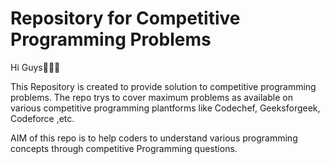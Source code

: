 <h1>Repository for Competitive Programming Problems</h1>
<p>Hi Guys🙏🙏🙏</p>
<p>This Repository is created to provide solution to competitive programming problems.
The repo trys to cover maximum problems as available on various competitive programming
plantforms like Codechef, Geeksforgeek, Codeforce ,etc.</p>

<p>AIM of this repo is to help coders to understand various programming concepts through competitive Programming questions.</p> 
